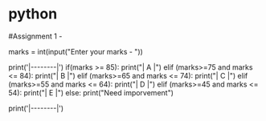 # python
#Assignment 1 - 

marks = int(input("Enter your marks - "))

print('|--------|')
if(marks >= 85):
    print("|   A    |")
elif (marks>=75 and marks <= 84):
    print("|   B    |")
elif (marks>=65 and marks <= 74):
    print("|   C    |")
elif (marks>=55 and marks <= 64):
    print("|   D    |")
elif (marks>=45 and marks <= 54):
    print("|   E    |")
else:
    print("Need imporvement")
    
print('|--------|')
